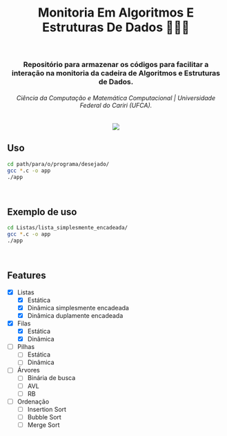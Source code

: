 
<div align="center">
<h1>Monitoria Em Algoritmos E Estruturas De Dados 🧑🏽‍💻</h1>
</div>

<br>

<div align="center">
<h3>Repositório para armazenar os códigos para facilitar a interação na monitoria da cadeira de Algoritmos e Estruturas de Dados.</h3>
<h6>Ciência da Computação e Matemática Computacional | Universidade Federal do Cariri (UFCA).</h6>
</div>

<div align="center">
 <a href="https://giphy.com/Supernatifs/"><img src="https://media.giphy.com/media/ZV0zCY1yk6BsieD2Rp/giphy.gif" /></a>
</div>

## Uso

```sh
cd path/para/o/programa/desejado/
gcc *.c -o app
./app
```
<br>

## Exemplo de uso

```sh
cd Listas/lista_simplesmente_encadeada/
gcc *.c -o app
./app
```
<br>

## Features
- [x] Listas
  - [x] Estática
  - [x] Dinâmica simplesmente encadeada
  - [x] Dinâmica duplamente encadeada

- [x] Filas
  - [x] Estática
  - [x] Dinâmica

- [ ] Pilhas
  - [ ] Estática
  - [ ] Dinâmica

- [ ] Árvores
  - [ ] Binária de busca
  - [ ] AVL
  - [ ] RB

- [ ] Ordenação
  - [ ] Insertion Sort
  - [ ] Bubble Sort
  - [ ] Merge Sort
